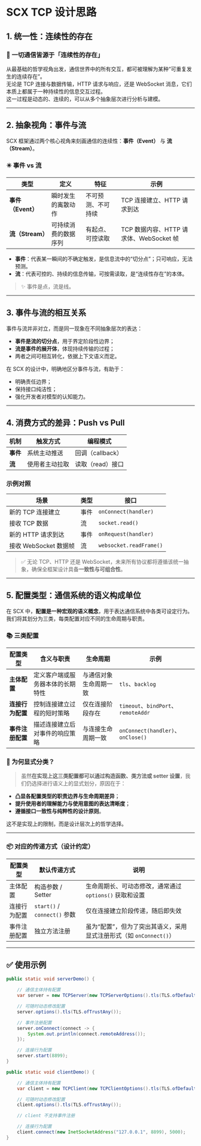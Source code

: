 # SCX TCP 设计思路

## 1. 统一性：连续性的存在

### 🌟 一切通信皆源于「连续性的存在」

从最基础的哲学视角出发，通信世界中的所有交互，都可被理解为某种“可重复发生的连续存在”。  
无论是 TCP 连接与数据传输，HTTP 请求与响应，还是 WebSocket 消息，它们本质上都属于一种持续性的信息交互过程。  
这一过程是动态的、连续的，可以从多个抽象层次进行分析与建模。

---

## 2. 抽象视角：事件与流

SCX 框架通过两个核心视角来刻画通信的连续性：**事件（Event）** 与 **流（Stream）**。

### ✴️ 事件 vs 流

| 类型            | 定义         | 特征        | 示例                            |
|---------------|------------|-----------|-------------------------------|
| **事件（Event）** | 瞬时发生的离散动作  | 不可预测、不可持续 | TCP 连接建立、HTTP 请求到达            |
| **流（Stream）** | 可持续消费的数据序列 | 有起点、可控读取  | TCP 数据内容、HTTP 请求体、WebSocket 帧 |

- **事件**：代表某一瞬间的不确定触发，是信息流中的“切分点”；只可响应，无法预测。
- **流**：代表可控的、持续的信息传输，可按需读取，是“连续性存在”的本体。

> ✨ 事件是点，流是线。

---

## 3. 事件与流的相互关系

事件与流并非对立，而是同一现象在不同抽象层次的表达：

- **事件是流的切分点**，用于界定阶段性边界；
- **流是事件的展开体**，体现持续传输的过程；
- 两者之间可相互转化，依据上下文语义而定。

在 SCX 的设计中，明确地区分事件与流，有助于：

- 明确责任边界；
- 保持接口纯洁性；
- 强化开发者对模型的认知能力。

---

## 4. 消费方式的差异：Push vs Pull

| 机制     | 触发方式    | 编程模式         |
|--------|---------|--------------|
| **事件** | 系统主动推送  | 回调（callback） |
| **流**  | 使用者主动拉取 | 读取（read）接口   |

### 示例对照

| 场景               | 类型 | 接口                      |
|------------------|----|-------------------------|
| 新的 TCP 连接建立      | 事件 | `onConnect(handler)`    |
| 接收 TCP 数据        | 流  | `socket.read()`         |
| 新的 HTTP 请求到达     | 事件 | `onRequest(handler)`    |
| 接收 WebSocket 数据帧 | 流  | `websocket.readFrame()` |

> ✅ 无论 TCP、HTTP 还是 WebSocket，未来所有协议都将遵循该统一抽象，确保全框架设计具备**一致性与可组合性**。

---

## 5. 配置类型：通信系统的语义构成单位

在 SCX 中，**配置是一种宏观的语义概念**，用于表达通信系统中各类可设定行为。我们将其划分为三类，每类配置对应不同的生命周期与职责。

### 📚 三类配置

| 配置类型       | 含义与职责            | 生命周期        | 示例                                |
|------------|------------------|-------------|-----------------------------------|
| **主体配置**   | 定义客户端或服务器本体的长期特性 | 与通信对象生命周期一致 | `tls`、`backlog`                   |
| **连接行为配置** | 控制连接建立过程的短时策略    | 仅在连接阶段存在    | `timeout`、`bindPort`、`remoteAddr` |
| **事件注册配置** | 描述连接建立后对事件的响应策略  | 与连接生命周期一致   | `onConnect(handler)`、`onClose()`  |

### 🧩 为何显式分类？

> 虽然**在实现上这三类配置都可以通过构造函数、类方法或 setter 设置**，我们仍选择进行语义上的显式划分，原因在于：

- **凸显各配置类型的职责边界与生命周期差异**；
- **提升使用者的理解能力与使用意图的表达清晰度**；
- **遵循接口一致性与纯粹性的设计原则**。

这不是实现上的限制，而是设计层次上的哲学选择。

---

### 📦 对应的传递方式（设计约定）

| 配置类型   | 默认传递方式                     | 说明                                        |
|--------|----------------------------|-------------------------------------------|
| 主体配置   | 构造参数 / Setter              | 生命周期长、可动态修改，通常通过 `options()` 获取和设置        |
| 连接行为配置 | `start()` / `connect()` 参数 | 仅在连接建立阶段传递，随后即失效                          |
| 事件注册配置 | 独立方法注册                     | 虽为“配置”，但为了突出其语义，采用显式注册形式（如 `onConnect()`） |

---

## ✅ 使用示例

```java
public static void serverDemo() {

    // 通信主体持有配置
    var server = new TCPServer(new TCPServerOptions().tls(TLS.ofDefault()));

    // 可随时动态修改配置
    server.options().tls(TLS.ofTrustAny());

    // 事件注册配置
    server.onConnect(connect -> {
        System.out.println(connect.remoteAddress());
    });

    // 连接行为配置
    server.start(8899);
}

public static void clientDemo() {

    // 通信主体持有配置
    var client = new TCPClient(new TCPClientOptions().tls(TLS.ofDefault()));

    // 可随时动态修改配置
    client.options().tls(TLS.ofTrustAny());

    // client 不支持事件注册

    // 连接行为配置
    client.connect(new InetSocketAddress("127.0.0.1", 8899), 5000);
}
```
